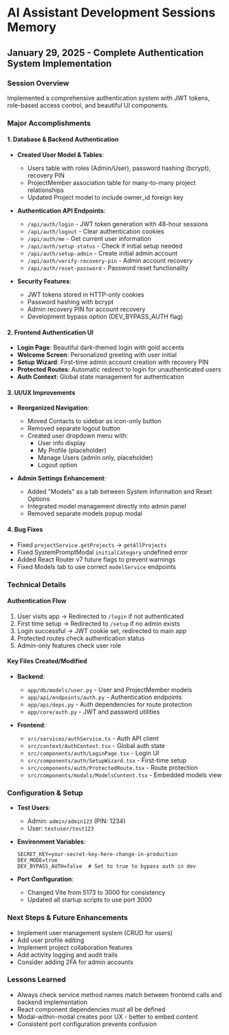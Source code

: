 # AI Assistant Development Sessions Memory

## January 29, 2025 - Complete Authentication System Implementation

### Session Overview
Implemented a comprehensive authentication system with JWT tokens, role-based access control, and beautiful UI components.

### Major Accomplishments

#### 1. Database & Backend Authentication
- **Created User Model & Tables**:
  - Users table with roles (Admin/User), password hashing (bcrypt), recovery PIN
  - ProjectMember association table for many-to-many project relationships
  - Updated Project model to include owner_id foreign key
  
- **Authentication API Endpoints**:
  - `/api/auth/login` - JWT token generation with 48-hour sessions
  - `/api/auth/logout` - Clear authentication cookies
  - `/api/auth/me` - Get current user information
  - `/api/auth/setup-status` - Check if initial setup needed
  - `/api/auth/setup-admin` - Create initial admin account
  - `/api/auth/verify-recovery-pin` - Admin account recovery
  - `/api/auth/reset-password` - Password reset functionality

- **Security Features**:
  - JWT tokens stored in HTTP-only cookies
  - Password hashing with bcrypt
  - Admin recovery PIN for account recovery
  - Development bypass option (DEV_BYPASS_AUTH flag)

#### 2. Frontend Authentication UI
- **Login Page**: Beautiful dark-themed login with gold accents
- **Welcome Screen**: Personalized greeting with user initial
- **Setup Wizard**: First-time admin account creation with recovery PIN
- **Protected Routes**: Automatic redirect to login for unauthenticated users
- **Auth Context**: Global state management for authentication

#### 3. UI/UX Improvements
- **Reorganized Navigation**:
  - Moved Contacts to sidebar as icon-only button
  - Removed separate logout button
  - Created user dropdown menu with:
    - User info display
    - My Profile (placeholder)
    - Manage Users (admin only, placeholder)
    - Logout option
  
- **Admin Settings Enhancement**:
  - Added "Models" as a tab between System Information and Reset Options
  - Integrated model management directly into admin panel
  - Removed separate models popup modal

#### 4. Bug Fixes
- Fixed `projectService.getProjects` → `getAllProjects`
- Fixed SystemPromptModal `initialCategory` undefined error
- Added React Router v7 future flags to prevent warnings
- Fixed Models tab to use correct `modelService` endpoints

### Technical Details

#### Authentication Flow
1. User visits app → Redirected to `/login` if not authenticated
2. First time setup → Redirected to `/setup` if no admin exists
3. Login successful → JWT cookie set, redirected to main app
4. Protected routes check authentication status
5. Admin-only features check user role

#### Key Files Created/Modified
- **Backend**:
  - `app/db/models/user.py` - User and ProjectMember models
  - `app/api/endpoints/auth.py` - Authentication endpoints
  - `app/api/deps.py` - Auth dependencies for route protection
  - `app/core/auth.py` - JWT and password utilities
  
- **Frontend**:
  - `src/services/authService.ts` - Auth API client
  - `src/context/AuthContext.tsx` - Global auth state
  - `src/components/auth/LoginPage.tsx` - Login UI
  - `src/components/auth/SetupWizard.tsx` - First-time setup
  - `src/components/auth/ProtectedRoute.tsx` - Route protection
  - `src/components/modals/ModelsContent.tsx` - Embedded models view

### Configuration & Setup
- **Test Users**:
  - Admin: `admin/admin123` (PIN: 1234)
  - User: `testuser/test123`
  
- **Environment Variables**:
  ```
  SECRET_KEY=your-secret-key-here-change-in-production
  DEV_MODE=true
  DEV_BYPASS_AUTH=false  # Set to true to bypass auth in dev
  ```

- **Port Configuration**:
  - Changed Vite from 5173 to 3000 for consistency
  - Updated all startup scripts to use port 3000

### Next Steps & Future Enhancements
- Implement user management system (CRUD for users)
- Add user profile editing
- Implement project collaboration features
- Add activity logging and audit trails
- Consider adding 2FA for admin accounts

### Lessons Learned
- Always check service method names match between frontend calls and backend implementation
- React component dependencies must all be defined
- Modal-within-modal creates poor UX - better to embed content
- Consistent port configuration prevents confusion
